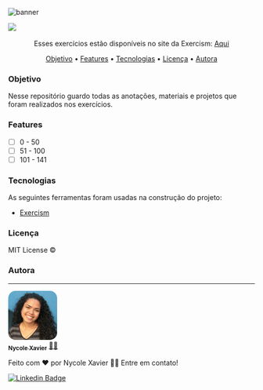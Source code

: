 ![banner](https://user-images.githubusercontent.com/74930052/159165685-0b171678-a587-420a-ba7b-c97a89e5413f.png)

<img src="https://img.shields.io/static/v1?label=Status&message=incomplete&color=ff0000&style=for-the-badge&logo=ghost"/>

<p align="center">Esses exercícios estão disponíveis no site da Exercism: <a href="https://exercism.org/dashboard" target='_blank'> Aqui </a> </p>

<p align="center">
 <a href="#objetivo">Objetivo</a> •
 <a href="#features">Features</a> • 
 <a href="#tecnologias">Tecnologias</a> •
 <a href="#licença">Licença</a> • 
 <a href="#autora">Autora</a>
</p>

### Objetivo

Nesse repositório guardo todas as anotações, materiais e projetos que foram realizados nos exercícios.

### Features

- [ ] 0 - 50
- [ ] 51 - 100
- [ ] 101 - 141

### Tecnologias

As seguintes ferramentas foram usadas na construção do projeto:

- [Exercism](https://exercism.org/dashboard)

### Licença

MIT License ©

### Autora

---

<a href="https://nycole-xavierr.medium.com/">
<img style="border-radius: 15%;" src="images/nycole.png" width="100px;" alt=""/>
<br />
<sub><b>Nycole Xavier</b></sub></a> <a href="https://nycole-xavierr.medium.com/" title="Medium">👩‍💻</a>

Feito com ❤️ por Nycole Xavier 👋🏽 Entre em contato!

[![Linkedin Badge](https://img.shields.io/badge/-NycoleXavier-blue?style=flat-square&logo=Linkedin&logoColor=white&link=https://https://www.linkedin.com/in/nycole-xavier-641271202/)](https://www.linkedin.com/in/nycole-xavier-641271202/)
